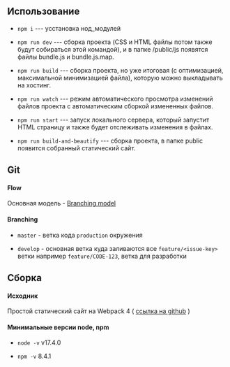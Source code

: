 ## Использование

* `npm i` --- усстановка нод_модулей

* `npm run dev` --- сборка проекта (CSS и HTML файлы потом также будут собираться этой командой), и в папке /public/js появятся файлы bundle.js и bundle.js.map.

* `npm run build` --- сборка проекта, но уже итоговая (с оптимизацией, максимальной минимизацией файла), которую можно выкладывать на хостинг.

* `npm run watch` --- режим автоматического просмотра изменений файлов проекта с автоматическим сборкой измененных файлов.

* `npm run start` --- запуск локального сервера, который запустит HTML страницу и также будет отслеживать изменения в файлах.

* `npm run build-and-beautify` --- сборка проекта, в папке public появится собранный статический сайт.



## Git

#### Flow

Основная модель - [Branching model](https://nvie.com/posts/a-successful-git-branching-model)

#### Branching

* `master` - ветка кода `production` окружения

* `develop` - основная ветка куда заливаются все `feature/<issue-key>` ветки например `feature/CODE-123`, ветка для разработки



## Сборка

#### Исходник

Простой статический сайт на Webpack 4 ( [ссылка на github](https://github.com/Harrix/static-site-webpack-habr) )

#### Минимальные версии node, npm

* `node -v` v17.4.0

* `npm -v` 8.4.1

